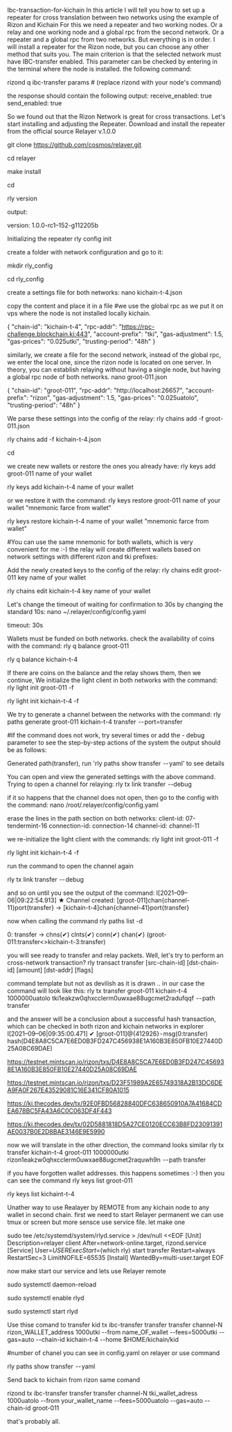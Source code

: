 Ibc-transaction-for-kichain
In this article I will tell you how to set up a repeater for cross translation between two networks using the example of Rizon and Kichain For this we need a repeater and two working nodes. Or a relay and one working node and a global rpc from the second network. Or a repeater and a global rpc from two networks. But everything is in order. I will install a repeater for the Rizon node, but you can choose any other method that suits you. The main criterion is that the selected network must have IBC-transfer enabled. This parameter can be checked by entering in the terminal where the node is installed. the following command:  

rizond q ibc-transfer params # (replace rizond with your node's command)

the response should contain the following output:
receive_enabled: true send_enabled: true  

So we found out that the Rizon Network is great for cross transactions. Let's start installing and adjusting the Repeater. Download and install the repeater from the official source Relayer v.1.0.0

git clone https://github.com/cosmos/relayer.git

cd relayer

make install

cd

rly version

output:

version: 1.0.0-rc1–152-g112205b

 

Initializing the repeater
rly config init

create a folder with network configuration and go to it:

mkdir rly_config

cd rly_config

create a settings file for both networks:
nano kichain-t-4.json

copy the content and place it in a file
#we use the global rpc as we put it on vps where the node is not installed locally kichain.

{  "chain-id": "kichain-t-4",   "rpc-addr": "https://rpc-challenge.blockchain.ki:443",    "account-prefix": "tki",   "gas-adjustment": 1.5,   "gas-prices": "0.025utki",   "trusting-period": "48h" }  

similarly, we create a file for the second network, instead of the global rpc, we enter the local one, since the rizon node is located on one server. In theory, you can establish relaying without having a single node, but having a global rpc node of both networks.
nano groot-011.json

{  "chain-id": "groot-011",  "rpc-addr": "http://localhost:26657",   "account-prefix": "rizon",  "gas-adjustment": 1.5,  "gas-prices": "0.025uatolo",  "trusting-period": "48h" }

We parse these settings into the config of the relay:
rly chains add -f groot-011.json

rly chains add -f kichain-t-4.json

cd

we create new wallets or restore the ones you already have:
rly keys add groot-011 name of your wallet 

rly keys add kichain-t-4 name of your wallet

or we restore it with the command:
rly keys restore groot-011 name of your wallet "mnemonic farce from wallet"

rly keys restore kichain-t-4 name of your wallet "mnemonic farce from wallet"

 #You can use the same mnemonic for both wallets, which is very convenient for me :-) the relay will create different wallets based on network settings with different rizon and tki prefixes:

Add the newly created keys to the config of the relay:
rly chains edit groot-011 key name of your wallet

rly chains edit kichain-t-4 key name of your wallet

Let's change the timeout of waiting for confirmation to 30s by changing the standard 10s:
nano ~/.relayer/config/config.yaml

timeout: 30s  

Wallets must be funded on both networks. check the availability of coins with the command:
rly q balance groot-011

rly q balance kichain-t-4

If there are coins on the balance and the relay shows them, then we continue, We initialize the light client in both networks with the command:
rly light init groot-011 -f

rly light init kichain-t-4 -f

We try to generate a channel between the networks with the command:
rly paths generate groot-011 kichain-t-4 transfer  -- port=transfer

#If the command does not work, try several times or add the - debug parameter to see the step-by-step actions of the system the output should be as follows:

Generated path(transfer), run 'rly paths show transfer  -- yaml' to see details

You can open and view the generated settings with the above command.
Trying to open a channel for relaying:
rly tx link transfer  --debug

if it so happens that the channel does not open, then go to the config with the command:
nano /root/.relayer/config/config.yaml

erase the lines in the path section on both networks:
client-id: 07-tendermint-16  connection-id: connection-14  channel-id: channel-11

we re-initialize the light client with the commands:
rly light init groot-011 -f

rly light init kichain-t-4 -f

run the command to open the channel again
 

rly tx link transfer  -- debug

and so on until you see the output of the command:
I[2021–09–06|09:22:54.913] ★ Channel created: [groot-011]chan{channel-11}port{transfer} -> [kichain-t-4]chan{channel-41}port{transfer}

now when calling the command
rly paths list -d

 0: transfer -> chns(✔) clnts(✔) conn(✔) chan(✔) (groot-011:transfer<>kichain-t-3:transfer)

you will see ready to transfer and relay packets.
Well, let's try to perform an cross-network transaction?
rly transact transfer [src-chain-id] [dst-chain-id] [amount] [dst-addr] [flags] 

command template but not as devilish as it is drawn .. in our case the command will look like this:
rly tx transfer groot-011 kichain-t-4 1000000uatolo tki1eakzw0qhxcclerm0uwxae88ugcmet2radufqqf  -- path transfer

and the answer will be a conclusion about a successful hash transaction, which can be checked in both rizon and kichain networks in explorer
I[2021–09–06|09:35:00.471] ✔ [groot-011]@{412926} - msg(0:transfer) hash(D4E8A8C5CA7E6ED0B3FD247C456938E1A160B3E850FB10E27440D25A08C69DAE)

https://testnet.mintscan.io/rizon/txs/D4E8A8C5CA7E6ED0B3FD247C456938E1A160B3E850FB10E27440D25A08C69DAE

https://testnet.mintscan.io/rizon/txs/D23F51989A2E65749318A2B13DC6DEA9FA0F267E43529081C16E341CF80A1015

https://ki.thecodes.dev/tx/92E0FBD56828840DFC638650910A7A41684CDEA678BC5FA43A6C0C063DF4F443

https://ki.thecodes.dev/tx/02D5881818D5A27CE0120ECC63B8FD23091391AE0037B0E2D8BAE3146E9E5990

now we will translate in the other direction, the command looks similar
rly tx transfer kichain-t-4 groot-011 1000000utki rizon1eakzw0qhxcclerm0uwxae88ugcmet2raquwh9n  -- path transfer

if you have forgotten wallet addresses. this happens sometimes :-) then you can see the command
rly keys list groot-011

rly keys list kichaint-t-4

Unather way to use Realayer by REMOTE from any kichain node to any wallet in second chain.
first we need to start Relayer permanent we can use tmux or screen but more sensce use service file. let make one

sudo tee /etc/systemd/system/rlyd.service > /dev/null <<EOF [Unit] Description=relayer client After=network-online.target, rizond.service [Service] User=$USER ExecStart=$(which rly) start transfer Restart=always RestartSec=3 LimitNOFILE=65535 [Install] WantedBy=multi-user.target EOF

now make start our service and lets use Relayer remote

sudo systemctl daemon-reload

sudo systemctl enable rlyd

sudo systemctl start rlyd

Use thise comand to transfer
kid tx ibc-transfer transfer transfer channel-N rizon_WALLET_address 1000utki --from name_OF_wallet --fees=5000utki --gas=auto --chain-id kichain-t-4 --home $HOME/kichain/kid

#number of chanel you can see in config.yaml on relayer or use command

rly paths show transfer  -- yaml

Send back to kichain from rizon same comand

rizond tx ibc-transfer transfer transfer channel-N tki_wallet_adress 1000uatolo --from your_wallet_name --fees=5000uatolo --gas=auto --chain-id groot-011

that's probably all.
